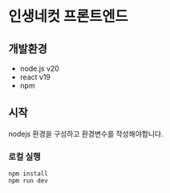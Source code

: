 # 인생네컷 프론트엔드

## 개발환경

- node.js v20
- react v19
- npm

## 시작

nodejs 환경을 구성하고 환경변수를 작성해야합니다.

### 로컬 실행

```shell
npm install
npm run dev
```
